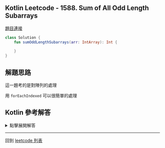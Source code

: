 ## Kotlin Leetcode - 1588. Sum of All Odd Length Subarrays

[題目連接](https://leetcode.com/problems/sum-of-all-odd-length-subarrays/)

```kotlin
class Solution {
    fun sumOddLengthSubarrays(arr: IntArray): Int {
        
    }
}
```

## 解題思路

這一題考的是對陣列的處理

用 `forEachIndexed` 可以很簡單的處理

## Kotlin 參考解答

<details>
  <summary markdown='span'>點擊展開解答</summary>

```kotlin
class Solution {
    fun sumOddLengthSubarrays(arr: IntArray): Int {
        var sum = 0
        var slider = 0

        while (slider < arr.size) {
            arr.forEachIndexed { index, _ ->
                val endIndex = index + slider
                if (endIndex < arr.size) {
                    val subArray = arr.slice(index..endIndex)
                    sum += subArray.sum()
                }
            }
            slider += 2
        }
        return sum
    }
}
```

</details>

------

回到 [leetcode 列表](index.md)
